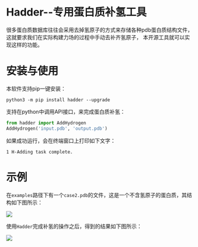 # Hadder--专用蛋白质补氢工具

很多蛋白质数据库往往会采用去掉氢原子的方式来存储各种pdb蛋白质结构文件，
这就要求我们在实际构建力场的过程中手动去补齐氢原子，
本开源工具就可以实现这样的功能。

# 安装与使用
本软件支持pip一键安装：
```
python3 -m pip install hadder --upgrade
```
支持在python中调用API接口，来完成蛋白质补氢：
```python
from hadder import AddHydrogen
AddHydrogen('input.pdb', 'output.pdb')
```
如果成功运行，会在终端窗口上打印如下文字：
```
1 H-Adding task complete.
```

# 示例
在`examples`路径下有一个`case2.pdb`的文件，这是一个不含氢原子的蛋白质，其结构如下图所示：

![](./examples/case2.png)

使用`Hadder`完成补氢的操作之后，得到的结果如下图所示：

![](./examples/case2-complete.png)
